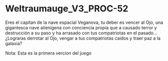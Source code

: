 # Weltraumauge_V3_PROC-52
Eres el capitan de la nave espacial Veganova, tu deber es vencer al Ojo, una gigantesca nave alienigena con conciencia propia que a causado terror y destrucción a su paso y ha arrasado con tus compatriotas en el pasado...
¿Lograras derrotar al Ojo, vengar a tus compatriotas caidos y traer paz a la galaxia?

Nota: Esta es la primera vercion del juego
